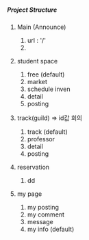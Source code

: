 ##### Project Structure

1. Main (Announce)
   1. url : '/'
   2. 

2. student space
   1. free (default)
   2. market
   3. schedule inven
   4. detail
   5. posting

3. track(guild) => id값 회의
   1. track (default)
   2. professor
   3. detail
   4. posting

4. reservation
   1. dd

5. my page
   1. my posting
   2. my comment
   3. message
   4. my info (default)